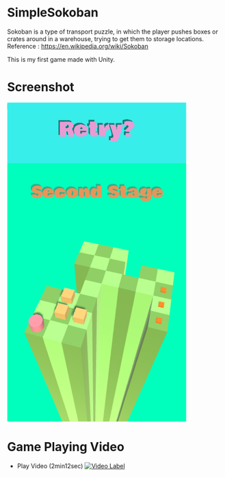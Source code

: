 # SimpleSokoban
Sokoban is a type of transport puzzle, in which the player pushes boxes or crates around in a warehouse, trying to get them to storage locations.  
Reference : https://en.wikipedia.org/wiki/Sokoban  
  
This is my first game made with Unity.

# Screenshot
![Screenshot](https://github.com/oneofthezombies/SimpleSokoban/blob/master/Images/simple_sokoban.png)

# Game Playing Video
- Play Video (2min12sec)
[![Video Label](http://img.youtube.com/vi/w51AOdcAFq8/0.jpg)](https://youtu.be/w51AOdcAFq8)
